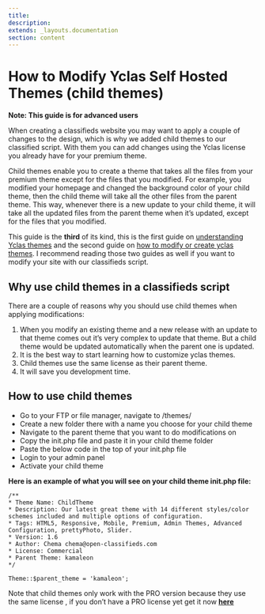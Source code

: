 ```yaml
---
title:
description:
extends: _layouts.documentation
section: content
---
```



# How to Modify Yclas Self Hosted Themes (child themes)

**Note: This guide is for advanced users**

When creating a classifieds website you may want to apply a couple of changes to the design, which is why we added child themes to our classified script. With them you can add changes using the Yclas license you already have for your premium theme.

Child themes enable you to create a theme that takes all the files from your premium theme except for the files that you modified. 
For example, you modified your homepage and changed the background color of your child theme, then the child theme will take all the other files from the parent theme. This way, whenever there is a new update to your child theme, it will take all the updated files from the parent theme when it’s updated, except for the files that you modified.

This guide is the **third** of its kind, this is the first guide on  [understanding Yclas themes](/docs/technical-understanding-yclas-themes)  and the second guide on  [how to modify or create yclas themes](/docs/technical-modify-or-create-a-theme). I recommend reading those two guides as well if you want to modify your site with our classifieds script.

## Why use child themes in a classifieds script

There are a couple of reasons why you should use child themes when applying modifications:

1.  When you modify an existing theme and a new release with an update to that theme comes out it’s very complex to update that theme. But a child theme would be updated automatically when the parent one is updated.
2.  It is the best way to start learning how to customize yclas themes.
3.  Child themes use the same license as their parent theme.
4.  It will save you development time.

## How to use child themes

- Go to your FTP or file manager, navigate to /themes/
- Create a new folder there with a name you choose for your child theme
- Navigate to the parent theme that you want to do modifications on
- Copy the init.php file and paste it in your child theme folder
- Paste the below code in the top of your init.php file
- Login to your admin panel
- Activate your child theme

**Here is an example of what you will see on your child theme init.php file:**

```
/**
* Theme Name: ChildTheme
* Description: Our latest great theme with 14 different styles/color schemes included and multiple options of configuration. 
* Tags: HTML5, Responsive, Mobile, Premium, Admin Themes, Advanced Configuration, prettyPhoto, Slider.
* Version: 1.6 
* Author: Chema chema@open-classifieds.com
* License: Commercial 
* Parent Theme: kamaleon
*/

Theme::$parent_theme = 'kamaleon';

```
  
Note that child themes only work with the PRO version because they use the same license , if you don’t have a PRO license yet get it now  **[here](https://yclas.com/self-hosted.html)**
